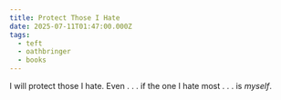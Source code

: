 ```yaml
---
title: Protect Those I Hate
date: 2025-07-11T01:47:00.000Z
tags:
  - teft
  - oathbringer
  - books
---
```

I will protect those I hate. Even . . . if the one I hate most . . . is *myself*.

